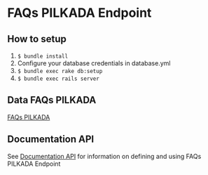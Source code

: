 # FAQs PILKADA Endpoint

## How to setup

1. `$ bundle install`
2. Configure your database credentials in database.yml
2. `$ bundle exec rake db:setup`
3. `$ bundle exec rails server`

## Data FAQs PILKADA

[FAQs PILKADA](https://github.com/pemiluAPI/pemilu-data/tree/master/faq_pilkada)

## Documentation API
See [Documentation API](http://docs.faqspilkadaapi.apiary.io/) for information on defining and using FAQs PILKADA Endpoint